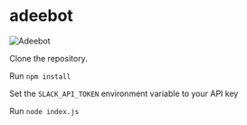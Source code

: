 # adeebot

![Adeebot](https://raw.githubusercontent.com/priceadam/adeebot/master/images/adeebot.jpg)

Clone the repository.

Run `npm install`

Set the `SLACK_API_TOKEN` environment variable to your API key

Run `node index.js`
